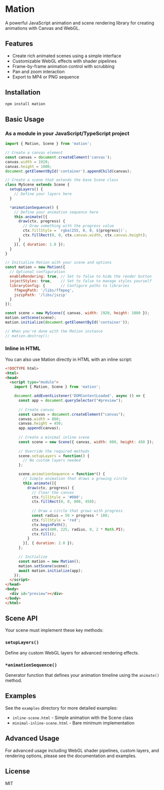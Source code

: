 # Mation

A powerful JavaScript animation and scene rendering library for creating animations with Canvas and WebGL.

## Features

- Create rich animated scenes using a simple interface
- Customizable WebGL effects with shader pipelines
- Frame-by-frame animation control with scrubbing
- Pan and zoom interaction
- Export to MP4 or PNG sequence

## Installation

```bash
npm install mation
```

## Basic Usage

### As a module in your JavaScript/TypeScript project

```javascript
import { Mation, Scene } from 'mation';

// Create a canvas element
const canvas = document.createElement('canvas');
canvas.width = 1920;
canvas.height = 1080;
document.getElementById('container').appendChild(canvas);

// Create a scene that extends the base Scene class
class MyScene extends Scene {
  setupLayers() {
    // Define your layers here
  }

  *animationSequence() {
    // Define your animation sequence here
    this.animate([{
      draw(ctx, progress) {
        // Draw something with the progress value
        ctx.fillStyle = `rgba(255, 0, 0, ${progress})`;
        ctx.fillRect(0, 0, ctx.canvas.width, ctx.canvas.height);
      }
    }], { duration: 1.0 });
  }
}

// Initialize Mation with your scene and options
const mation = new Mation({
  // Optional configuration
  enableRendering: true, // Set to false to hide the render button
  injectStyles: true,    // Set to false to manage styles yourself
  libraryConfig: {       // Configure paths to libraries
    ffmpegPath: '/libs/ffmpeg',
    jszipPath: '/libs/jszip'
  }
});

const scene = new MyScene({ canvas, width: 1920, height: 1080 });
mation.setScene(scene);
mation.initialize(document.getElementById('container'));

// When you're done with the Mation instance
// mation.destroy();
```

### Inline in HTML

You can also use Mation directly in HTML with an inline script:

```html
<!DOCTYPE html>
<html>
<head>
  <script type="module">
    import { Mation, Scene } from 'mation';

    document.addEventListener('DOMContentLoaded', async () => {
      const app = document.querySelector("#preview");
      
      // Create canvas
      const canvas = document.createElement("canvas");
      canvas.width = 800;
      canvas.height = 450;
      app.append(canvas);
      
      // Create a minimal inline scene
      const scene = new Scene({ canvas, width: 800, height: 450 });
      
      // Override the required methods
      scene.setupLayers = function() {
        // No custom layers needed
      };

      scene.animationSequence = function*() {
        // Simple animation that draws a growing circle
        this.animate([{
          draw(ctx, progress) {
            // Clear the canvas
            ctx.fillStyle = '#000';
            ctx.fillRect(0, 0, 800, 450);
            
            // Draw a circle that grows with progress
            const radius = 50 + progress * 100;
            ctx.fillStyle = 'red';
            ctx.beginPath();
            ctx.arc(400, 225, radius, 0, 2 * Math.PI);
            ctx.fill();
          }
        }], { duration: 2.0 });
      };

      // Initialize
      const mation = new Mation();
      mation.setScene(scene);
      await mation.initialize(app);
    });
  </script>
</head>
<body>
  <div id="preview"></div>
</body>
</html>
```

## Scene API

Your scene must implement these key methods:

### `setupLayers()`

Define any custom WebGL layers for advanced rendering effects.

### `*animationSequence()`

Generator function that defines your animation timeline using the `animate()` method.

## Examples

See the `examples` directory for more detailed examples:

- `inline-scene.html` - Simple animation with the Scene class
- `minimal-inline-scene.html` - Bare minimum implementation

## Advanced Usage

For advanced usage including WebGL shader pipelines, custom layers, and rendering options, please see the documentation and examples.

## License

MIT